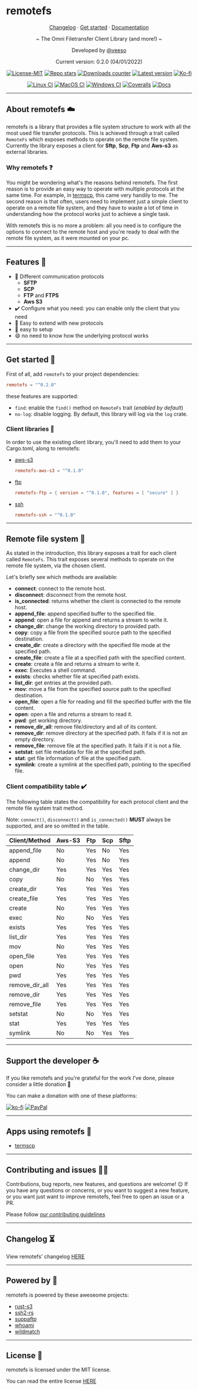 # remotefs

<p align="center">
  <a href="https://veeso.github.io/remotefs/blob/main/CHANGELOG.md" target="_blank">Changelog</a>
  ·
  <a href="https://veeso.github.io/remotefs/#get-started" target="_blank">Get started</a>
  ·
  <a href="https://docs.rs/remotefs" target="_blank">Documentation</a>
</p>

<p align="center">~ The Omni Filetransfer Client Library (and more!) ~</p>

<p align="center">Developed by <a href="https://veeso.github.io/" target="_blank">@veeso</a></p>
<p align="center">Current version: 0.2.0 (04/01/2022)</p>

<p align="center">
  <a href="https://opensource.org/licenses/MIT"
    ><img
      src="https://img.shields.io/badge/License-MIT-teal.svg"
      alt="License-MIT"
  /></a>
  <a href="https://github.com/veeso/remotefs-rs/stargazers"
    ><img
      src="https://img.shields.io/github/stars/veeso/remotefs-rs.svg"
      alt="Repo stars"
  /></a>
  <a href="https://crates.io/crates/remotefs"
    ><img
      src="https://img.shields.io/crates/d/remotefs.svg"
      alt="Downloads counter"
  /></a>
  <a href="https://crates.io/crates/remotefs"
    ><img
      src="https://img.shields.io/crates/v/remotefs.svg"
      alt="Latest version"
  /></a>
  <a href="https://ko-fi.com/veeso">
    <img
      src="https://img.shields.io/badge/donate-ko--fi-red"
      alt="Ko-fi"
  /></a>
</p>
<p align="center">
  <a href="https://github.com/veeso/remotefs-rs/actions"
    ><img
      src="https://github.com/veeso/remotefs-rs/workflows/Linux/badge.svg"
      alt="Linux CI"
  /></a>
  <a href="https://github.com/veeso/remotefs-rs/actions"
    ><img
      src="https://github.com/veeso/remotefs-rs/workflows/MacOS/badge.svg"
      alt="MacOS CI"
  /></a>
  <a href="https://github.com/veeso/remotefs-rs/actions"
    ><img
      src="https://github.com/veeso/remotefs-rs/workflows/Windows/badge.svg"
      alt="Windows CI"
  /></a>
  <a href="https://coveralls.io/github/veeso/remotefs-rs"
    ><img
      src="https://coveralls.io/repos/github/veeso/remotefs-rs/badge.svg"
      alt="Coveralls"
  /></a>
  <a href="https://docs.rs/remotefs"
    ><img
      src="https://docs.rs/remotefs/badge.svg"
      alt="Docs"
  /></a>
</p>

---

## About remotefs ☁️

remotefs is a library that provides a file system structure to work with all the most used file transfer protocols.
This is achieved through a trait called `RemoteFs` which exposes methods to operate on the remote file system.
Currently the library exposes a client for **Sftp**, **Scp**, **Ftp** and **Aws-s3** as external libraries.

### Why remotefs ❓

You might be wondering what's the reasons behind remotefs.
The first reason is to provide an easy way to operate with multiple protocols at the same time.
For example, in [termscp](https://github.com/veeso/termscp), this came very handily to me.
The second reason is that often, users need to implement just a simple client to operate on a remote file system, and they have to waste a lot of time in understanding how the protocol works just to achieve a single task.

With remotefs this is no more a problem: all you need is to configure the options to connect to the remote host and you're ready to deal with the remote file system, as it were mounted on your pc.

---

## Features 🎁

- 📁  Different communication protocols
  - **SFTP**
  - **SCP**
  - **FTP** and **FTPS**
  - **Aws S3**
- ✔️ Configure what you need: you can enable only the client that you need
- 🤖 Easy to extend with new protocols
- 🚀 easy to setup
- 😄 no need to know how the underlying protocol works

---

## Get started 🚀

First of all, add `remotefs` to your project dependencies:

```toml
remotefs = "^0.2.0"
```

these features are supported:

- `find`: enable the `find()` method on `RemoteFs` trait (*enabled by default*)
- `no-log`: disable logging. By default, this library will log via the `log` crate.

### Client libraries 🔌

In order to use the existing client library, you'll need to add them to your Cargo.toml, along to remotefs:

- [aws-s3](https://github.com/veeso/remotefs-rs-aws-s3)

    ```toml
    remotefs-aws-s3 = "^0.1.0"
    ```

- [ftp](https://github.com/veeso/remotefs-rs-ftp)

    ```toml
    remotefs-ftp = { version = "^0.1.0", features = [ "secure" ] }
    ```

- [ssh](https://github.com/veeso/remotefs-rs-ssh)

    ```toml
    remotefs-ssh = "^0.1.0"
    ```

---

## Remote file system 💾

As stated in the introduction, this library exposes a trait for each client called `RemoteFs`.
This trait exposes several methods to operate on the remote file system, via the chosen client.

Let's briefly see which methods are available:

- **connect**: connect to the remote host.
- **disconnect**: disconnect from the remote host.
- **is_connected**: returns whether the client is connected to the remote host.
- **append_file**: append specified buffer to the specified file.
- **append**: open a file for append and returns a stream to write it.
- **change_dir**: change the working directory to provided path.
- **copy**: copy a file from the specified source path to the specified destination.
- **create_dir**: create a directory with the specified file mode at the specified path.
- **create_file**: create a file at a specified path with the specified content.
- **create**: create a file and returns a stream to write it.
- **exec**: Executes a shell command.
- **exists**: checks whether file at specified path exists.
- **list_dir**: get entries at the provided path.
- **mov**: move a file from the specified source path to the specified destination.
- **open_file**: open a file for reading and fill the specified buffer with the file content.
- **open**: open a file and returns a stream to read it.
- **pwd**: get working directory.
- **remove_dir_all**: remove file/directory and all of its content.
- **remove_dir**: remove directory at the specified path. It fails if it is not an empty directory.
- **remove_file**: remove file at the specified path. It fails if it is not a file.
- **setstat**: set file metadata for file at the specified path.
- **stat**: get file information of file at the specified path.
- **symlink**: create a symlink at the specified path, pointing to the specified file.

### Client compatibility table ✔️

The following table states the compatibility for each protocol client and the remote file system trait method.

Note: `connect()`, `disconnect()` and `is_connected()` **MUST** always be supported, and are so omitted in the table.

| Client/Method  | Aws-S3 | Ftp | Scp | Sftp |
|----------------|--------|-----|-----|------|
| append_file    | No     | Yes | No  | Yes  |
| append         | No     | Yes | No  | Yes  |
| change_dir     | Yes    | Yes | Yes | Yes  |
| copy           | No     | No  | Yes | Yes  |
| create_dir     | Yes    | Yes | Yes | Yes  |
| create_file    | Yes    | Yes | Yes | Yes  |
| create         | No     | Yes | Yes | Yes  |
| exec           | No     | No  | Yes | Yes  |
| exists         | Yes    | Yes | Yes | Yes  |
| list_dir       | Yes    | Yes | Yes | Yes  |
| mov            | No     | Yes | Yes | Yes  |
| open_file      | Yes    | Yes | Yes | Yes  |
| open           | No     | Yes | Yes | Yes  |
| pwd            | Yes    | Yes | Yes | Yes  |
| remove_dir_all | Yes    | Yes | Yes | Yes  |
| remove_dir     | Yes    | Yes | Yes | Yes  |
| remove_file    | Yes    | Yes | Yes | Yes  |
| setstat        | No     | No  | Yes | Yes  |
| stat           | Yes    | Yes | Yes | Yes  |
| symlink        | No     | No  | Yes | Yes  |

---

## Support the developer ☕

If you like remotefs and you're grateful for the work I've done, please consider a little donation 🥳

You can make a donation with one of these platforms:

[![ko-fi](https://img.shields.io/badge/Ko--fi-F16061?style=for-the-badge&logo=ko-fi&logoColor=white)](https://ko-fi.com/veeso)
[![PayPal](https://img.shields.io/badge/PayPal-00457C?style=for-the-badge&logo=paypal&logoColor=white)](https://www.paypal.me/chrisintin)

---

## Apps using remotefs 🚀

- [termscp](https://github.com/veeso/termscp)

---

## Contributing and issues 🤝🏻

Contributions, bug reports, new features, and questions are welcome! 😉
If you have any questions or concerns, or you want to suggest a new feature, or you want just want to improve remotefs, feel free to open an issue or a PR.

Please follow [our contributing guidelines](CONTRIBUTING.md)

---

## Changelog ⏳

View remotefs' changelog [HERE](CHANGELOG.md)

---

## Powered by 💪

remotefs is powered by these aweseome projects:

- [rust-s3](https://github.com/durch/rust-s3)
- [ssh2-rs](https://github.com/alexcrichton/ssh2-rs)
- [suppaftp](https://github.com/veeso/suppaftp)
- [whoami](https://github.com/libcala/whoami)
- [wildmatch](https://github.com/becheran/wildmatch)

---

## License 📃

remotefs is licensed under the MIT license.

You can read the entire license [HERE](LICENSE)
